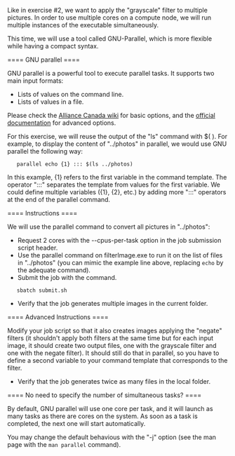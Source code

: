 Like in exercise #2, we want to apply the "grayscale" filter to multiple
pictures. In order to use multiple cores on a compute node, we will run
multiple instances of the executable simultaneously.

This time, we will use a tool called GNU-Parallel, which is more
flexible while having a compact syntax.

==== GNU parallel ====

GNU parallel is a powerful tool to execute parallel tasks. It supports two
main input formats:
  * Lists of values on the command line.
  * Lists of values in a file.

Please check the [Alliance Canada wiki](https://docs.alliancecan.ca/wiki/GNU_Parallel) for basic options, and the [official documentation](http://www.gnu.org/software/parallel/man.html) for advanced options.


For this exercise, we will reuse the output of the "ls" command with $( ).
For example, to display the content of "../photos" in
parallel, we would use GNU parallel the following way:
```
   parallel echo {1} ::: $(ls ../photos)
```
In this example, {1} refers to the first variable in the command template.
The operator ":::" separates the template from values for the first variable.
We could define multiple variables ({1}, {2}, etc.) by adding more ":::"
operators at the end of the parallel command.

==== Instructions ====

We will use the parallel command to convert all pictures in
"../photos":

  * Request 2 cores with the --cpus-per-task option in the job submission
    script header.
  * Use the parallel command on filterImage.exe to run it on the list of files in
    "../photos" (you can mimic the example line above, replacing `echo` by the adequate command).
  * Submit the job with the command.
```
   sbatch submit.sh
```
  * Verify that the job generates multiple images in the current folder.

==== Advanced Instructions ====

Modify your job script so that it also creates images applying the "negate" filters (it shouldn't apply both filters at the same time but for each input image, it should create two output files, one with the grayscale filter and one with the negate filter). It should still do that in parallel, so you have to define a second variable to your command template that corresponds to the filter.

  * Verify that the job generates twice as many files in the local folder.

==== No need to specify the number of simultaneous tasks? ====

By default, GNU parallel will use one core per task, and it will launch as many
tasks as there are cores on the system. As soon as a task is completed, the
next one will start automatically.

You may change the default behavious with the "-j" option (see the man page with the `man parallel` command).
